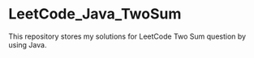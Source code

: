 # LeetCode_Java_TwoSum
This repository stores my solutions for LeetCode Two Sum question by using Java.
